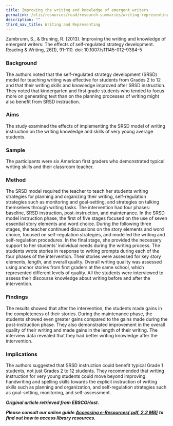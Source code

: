 ```yaml
---
title: Improving the writing and knowledge of emergent writers
permalink: /elis/resources/read/research-summaries/writing-representing/improving-writing-and-knowledge-writers/
description: ""
third_nav_title: Writing and Representing
---
```

Zumbrunn, S., & Bruning, R. (2013). Improving the writing and knowledge of emergent writers: The effects of self-regulated strategy development. Reading & Writing, 26(1), 91-110. doi: 10.1007/s11145-012-9384-5

### Background

The authors noted that the self-regulated strategy development (SRSD) model for teaching writing was effective for students from Grades 2 to 12 and that their writing skills and knowledge improved after SRSD instruction. They noted that kindergarten and first grade students who tended to focus more on generating text than on the planning processes of writing might also benefit from SRSD instruction.

### Aims

The study examined the effects of implementing the SRSD model of writing instruction on the writing knowledge and skills of very young average students.

### Sample

The participants were six American first graders who demonstrated typical writing skills and their classroom teacher.

### Method

The SRSD model required the teacher to teach her students writing strategies for planning and organizing their writing, self-regulation strategies such as monitoring and goal-setting, and strategies on talking themselves through writing tasks. The intervention had four phases: baseline, SRSD instruction, post-instruction, and maintenance. In the SRSD model instruction phase, the first of five stages focused on the use of seven essential story elements and word choice. During the following three stages, the teacher continued discussions on the story elements and word choice, focused on self-regulation strategies, and modelled the writing and self-regulation procedures. In the final stage, she provided the necessary support to her students’ individual needs during the writing process. The students wrote stories in response to writing prompts during each of the four phases of the intervention. Their stories were assessed for key story elements, length, and overall quality. Overall writing quality was assessed using anchor stories from first graders at the same school, which represented different levels of quality. All the students were interviewed to assess their discourse knowledge about writing before and after the intervention.

### Findings

The results showed that after the intervention, the students made gains in the completeness of their stories. During the maintenance phase, the students showed even greater gains compared to the gains made during the post-instruction phase. They also demonstrated improvement in the overall quality of their writing and made gains in the length of their writing. The interview data revealed that they had better writing knowledge after the intervention.

### Implications

The authors suggested that SRSD instruction could benefit typical Grade 1 students, not just Grades 2 to 12 students. They recommended that writing instruction for very young students could move beyond improving handwriting and spelling skills towards the explicit instruction of writing skills such as planning and organization, and self-regulation strategies such as goal-setting, monitoring, and self-assessment.


_**Original article retrieved from EBSCOHost.**_  

_**Please consult our online guide**_ **_[Accessing e-Resources(.pdf, 2.2 MB)](https://academyofsingaporeteachers-moe-edu-sg-admin.cwp.sg/elis/resources/read/research-summaries/writing-and-representing/18e45074-6b1b-4ac7-811f-1a8da16c4f81 "Accessing e-Resources")_** [](https://academyofsingaporeteachers-moe-edu-sg-admin.cwp-stg.sg/docs/librariesprovider2/resouces-docs/accessing-e-resources.pdf?sfvrsn=669bb0ad_4)_**to find out how to access library resources.**_